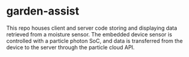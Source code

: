 # garden-assist

This repo houses client and server code storing and displaying data retrieved from a moisture sensor.  The embedded device sensor is controlled with a particle photon SoC, and data is transferred from the device to the server through the particle cloud API.